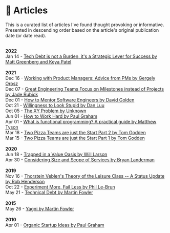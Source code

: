 # 📄 Articles
This is a curated list of articles I've found thought provoking or informative. Presented in descending order based on the article's original publication date (or date read).

<br>
<b>2022</b>
<br>
Jan 14 - <a href="https://www.reforge.com/blog/managing-tech-debt">Tech Debt is not a Burden, it's a Strategic Lever for Success by Matt Greenberg and Keya Patel</a>
<br>

<br>
<b>2021</b>
<br>
Dec 16 - <a href="https://newsletter.pragmaticengineer.com/p/working-with-product-managers-advice-from-pms">Working with Product Managers: Advice from PMs by Gergely Orosz</a>
<br>
Dec 07 - <a href="https://www.rubick.com/milestones-not-projects/">Great Engineering Teams Focus on Milestones instead of Projects by Jade Rubick</a>
<br>
Dec 01 - <a href="https://xdg.me/mentor-engineers/">How to Mentor Software Engineers by David Golden</a>
<br>
Oct 21 - <a href="https://danluu.com/look-stupid/">Willingness to Look Stupid by Dan Luu</a>
<br>
Oct 05 - <a href="https://xyproblem.info/">The XY Problem by Unknown</a>
<br>
Jun 01 - <a href="http://www.paulgraham.com/hwh.html">How to Work Hard by Paul Graham</a>
<br>
Apr 01 - <a href="https://www.infoworld.com/article/3613715/what-is-functional-programming-a-practical-guide.html">What is functional programming? A practical guide by Matthew Tyson</a>
<br>
Mar 18 - <a href="https://aws.amazon.com/blogs/enterprise-strategy/two-pizza-teams-are-just-the-start-accountability-and-empowerment-are-key-to-high-performing-agile-organizations-part-2/">Two Pizza Teams are just the Start Part 2 by Tom Godden</a>
<br>
Mar 15 - <a href="https://aws.amazon.com/blogs/enterprise-strategy/two-pizza-teams-are-just-the-start-accountability-and-empowerment-are-key-to-high-performing-agile-organizations-part-1/">Two Pizza Teams are just the Start Part 1 by Tom Godden</a>
<br>

<br>
<b>2020</b>
<br>
Jun 18 - <a href="https://lethain.com/values-oasis/">Trapped in a Value Oasis by Will Larson</a>
<br>
Apr 30 - <a href="https://aws.amazon.com/blogs/enterprise-strategy/considering-size-and-scope-of-services/">Considering Size and Scope of Services by Bryan Landerman</a>
<br>

<br>
<b>2019</b>
<br>
Nov 16 - <a href="https://quillette.com/2019/11/16/thorstein-veblens-theory-of-the-leisure-class-a-status-update/#:~:text=Thorstein%20Veblen's%20Theory%20of%20the%20Leisure%20Class%E2%80%94A%20Status%20Update,-Rob%20Henderson&text=Luxury%20beliefs%20are%20ideas%20and,class%20with%20their%20material%20accoutrements.">Thorstein Veblen's Theory of the Leisure Class -- A Status Update by Rob Henderson</a>
<br>
Oct 22 - <a href="https://aws.amazon.com/blogs/enterprise-strategy/experiment-more-fail-less/">Experiment More, Fail Less by Phil Le-Brun</a>
<br>
May 21 - <a href="https://martinfowler.com/bliki/TechnicalDebt.html">Technical Debt by Martin Fowler</a>
<br>

<br>
<b>2015</b>
<br>
May 26 - <a href="https://martinfowler.com/bliki/Yagni.html">Yagni by Martin Fowler</a>
<br>

<br>
<b>2010</b>
<br>
Apr 01 - <a href="http://www.paulgraham.com/organic.html">Organic Startup Ideas by Paul Graham</a>
